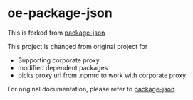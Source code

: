 # oe-package-json

This is forked from [package-json](https://github.com/sindresorhus/package-json)

This project is changed from original project for

* Supporting corporate proxy
* modified dependent packages 
* picks proxy url from .npmrc to work with corporate proxy

For original documentation, please refer to [package-json](https://github.com/sindresorhus/package-json)
